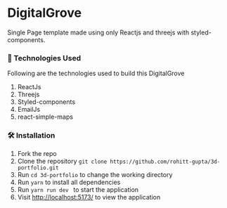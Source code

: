 # DigitalGrove


Single Page template made using only Reactjs and threejs with styled-components.


### 🧾 Technologies Used

Following are the technologies used to build this DigitalGrove

1. ReactJs
2. Threejs
3. Styled-components
4. EmailJs
5. react-simple-maps


### 🛠️ Installation

1. Fork the repo
2. Clone the repository `git clone https://github.com/rohitt-gupta/3d-portfolio.git`
3. Run `cd 3d-portfolio` to change the working directory
4. Run `yarn`  to install all dependencies
5. Run `yarn run dev ` to start the application
6. Visit [http://localhost:5173/](http://localhost:5173/) to view the application

